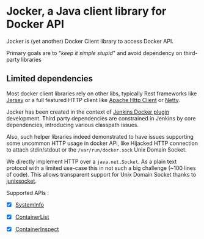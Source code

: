 # Jocker, a Java client library for Docker API

Jocker is (yet another) Docker Client library to access Docker API. 

Primary goals are to "_keep it simple stupid_" and avoid dependency on third-party libraries

## Limited dependencies

Most docker client libraries rely on other libs, typically Rest frameworks like [Jersey](https://jersey.github.io/) 
or a full featured HTTP client like [Apache Http Client](https://hc.apache.org/) or [Netty](http://netty.io/). 

Jocker has been created in the context of [Jenkins Docker plugin](https://wiki.jenkins.io/display/JENKINS/Docker+Plugin) 
development. Third party dependencies are constrained in Jenkins by core dependencies, introducing various classpath
issues.

Also, such helper libraries indeed demonstrated to have issues supporting some uncommon HTTP usage in docker APi, like 
Hijacked HTTP connection to attach stdin/stdout or the `/var/run/docker.sock` Unix Domain Socket.  

We directly implement HTTP over a `java.net.Socket`. As a plain text protocol with a limited use-case this in not such 
a big challenge (~100 lines of code). This allows transparent support for Unix Domain Socket thanks to 
[junixsocket](https://libraries.io/github/fiken/junixsocket).

Supported APIs :

  - [x] [SystemInfo](https://docs.docker.com/engine/api/v1.32/#operation/SystemInfo)
  - [x] [ContainerList](https://docs.docker.com/engine/api/v1.32/#operation/ContainerList)
  - [x] [ContainerInspect](https://docs.docker.com/engine/api/v1.32/#operation/ContainerInspect)
 